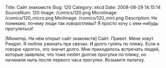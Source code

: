 Title: Сайт знакомств 
Slug: 120 
Category: xkcd 
Date: 2008-08-29 14:15:14 
SourceNum: 120 
Image: /comics/120.png 
MicroImage: /comics/120_micro.png 
MiniImage: /comics/120_mini.png 
Description: Не понимаю, почему люди так изворотливы? Я просто хочу с кем-нибудь прогуляться! 

[Монитор. На нём открыт сайт знакомств]
Сайт: Привет. Меня зовут Рэндэл. Я люблю ужинать при свечах. И долго гулять по пляжу. Если я говорю «долго», это значит долго. Мне приходилось встречать людей, которые заявляли, что тоже любят долгие прогулки по пляжу, но начинали ныть после первого часа прогулки. Возьмите палатку.
